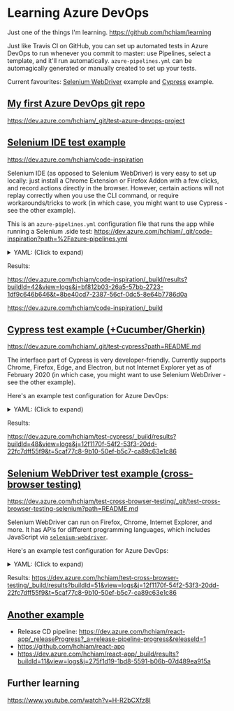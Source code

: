 # Learning Azure DevOps

Just one of the things I'm learning. <https://github.com/hchiam/learning>

Just like Travis CI on GitHub, you can set up automated tests in Azure DevOps to run whenever you commit to master: use Pipelines, select a template, and it'll run automatically. `azure-pipelines.yml` can be automagically generated or manually created to set up your tests.

Current favourites: [Selenium WebDriver](https://dev.azure.com/hchiam/test-cross-browser-testing/_git/test-cross-browser-testing-selenium?path=%2Fazure-pipelines.yml) example and [Cypress](https://dev.azure.com/hchiam/test-cypress/_git/test-cypress?path=%2Fazure-pipelines.yml) example.

## [My first Azure DevOps git repo](https://dev.azure.com/hchiam/_git/test-azure-devops-project)

<https://dev.azure.com/hchiam/_git/test-azure-devops-project>

## [Selenium IDE test example](https://dev.azure.com/hchiam/code-inspiration)

<https://dev.azure.com/hchiam/code-inspiration>

Selenium IDE (as opposed to Selenium WebDriver) is very easy to set up locally: just install a Chrome Extension or Firefox Addon with a few clicks, and record actions directly in the browser. However, certain actions will not replay correctly when you use the CLI command, or require workarounds/tricks to work (in which case, you might want to use Cypress - see the other example).

This is an `azure-pipelines.yml` configuration file that runs the app while running a Selenium .side test: <https://dev.azure.com/hchiam/_git/code-inspiration?path=%2Fazure-pipelines.yml>

<details>

<summary>YAML: (Click to expand)</summary>

```yaml
trigger:
- master

pool:
  vmImage: 'ubuntu-latest'
  name: Azure Pipelines
  demands: npm

stages:
- stage: Test
  jobs:
  - job: TestJob
    displayName: Agent Job 1
    steps:
    - task: Npm@1
      displayName: install
      inputs:
        verbose: false

    - task: Npm@1
      displayName: 'install chromedriver'
      inputs:
        command: custom
        verbose: false
        customCommand: 'install chromedriver'

    - task: Npm@1
      displayName: 'install selenium-side-runner'
      inputs:
        command: custom
        verbose: false
        customCommand: 'install selenium-side-runner'

    - task: Npm@1
      displayName: 'install react-scripts'
      inputs:
        command: custom
        verbose: false
        customCommand: 'install react-scripts'

    - script: 'npx react-scripts build'
      displayName: 'build (npx)'

    - script: 'npx react-scripts start & npm run side-test'
      displayName: 'start (npx) & side-test'
```

</details>

Results:

<https://dev.azure.com/hchiam/code-inspiration/_build/results?buildId=42&view=logs&j=bf812b03-26a5-57bb-2723-1df9c646b646&t=8be40cd7-2387-56cf-0dc5-8e64b7786d0a>

<https://dev.azure.com/hchiam/code-inspiration/_build>

## [Cypress test example (+Cucumber/Gherkin)](https://dev.azure.com/hchiam/_git/test-cypress?path=README.md)

<https://dev.azure.com/hchiam/_git/test-cypress?path=README.md>

The interface part of Cypress is very developer-friendly. Currently supports Chrome, Firefox, Edge, and Electron, but not Internet Explorer yet as of February 2020 (in which case, you might want to use Selenium WebDriver - see the other example).

Here's an example test configuration for Azure DevOps:

<details>

<summary>YAML: (Click to expand)</summary>

```yml
trigger:
- master

pool:
  vmImage: 'ubuntu-latest'

steps:
- task: NodeTool@0
  inputs:
    versionSpec: '10.x'
  displayName: 'Install Node.js'

- script: npm install
  displayName: 'Install Dependencies'

- script: npx cypress run
  displayName: 'Run Cypress Test'
```

</details>

Results:

<https://dev.azure.com/hchiam/test-cypress/_build/results?buildId=48&view=logs&j=12f1170f-54f2-53f3-20dd-22fc7dff55f9&t=5caf77c8-9b10-50ef-b5c7-ca89c63e1c86>

## [Selenium WebDriver test example (cross-browser testing)](https://dev.azure.com/hchiam/test-cross-browser-testing/_git/test-cross-browser-testing-selenium?path=README.md)

<https://dev.azure.com/hchiam/test-cross-browser-testing/_git/test-cross-browser-testing-selenium?path=README.md>

Selenium WebDriver can run on Firefox, Chrome, Internet Explorer, and more. It has APIs for different programming languages, which includes JavaScript via [`selenium-webdriver`](https://www.npmjs.com/package/selenium-webdriver#installation).

Here's an example test configuration for Azure DevOps:

<details>

<summary>YAML: (Click to expand)</summary>

```yml
trigger:
- master

pool:
  vmImage: 'ubuntu-latest'

steps:
- task: NodeTool@0
  inputs:
    versionSpec: '10.x'
  displayName: 'Install Node.js'

- script: npm install
  displayName: 'Install Dependencies'

- script: node index
  displayName: 'Run Selenium WebDriver Test'
```

</details>

Results: <https://dev.azure.com/hchiam/test-cross-browser-testing/_build/results?buildId=51&view=logs&j=12f1170f-54f2-53f3-20dd-22fc7dff55f9&t=5caf77c8-9b10-50ef-b5c7-ca89c63e1c86>

## [Another example](https://dev.azure.com/hchiam/react-app/_releaseProgress?_a=release-pipeline-progress&releaseId=1)

- Release CD pipeline: <https://dev.azure.com/hchiam/react-app/_releaseProgress?_a=release-pipeline-progress&releaseId=1>
- <https://github.com/hchiam/react-app>
- <https://dev.azure.com/hchiam/react-app/_build/results?buildId=11&view=logs&j=275f1d19-1bd8-5591-b06b-07d489ea915a>

## Further learning

<https://www.youtube.com/watch?v=H-R2bCXfz8I>
